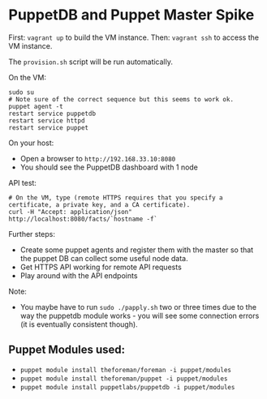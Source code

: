 PuppetDB and Puppet Master Spike
================================

First: `vagrant up` to build the VM instance.
Then: `vagrant ssh` to access the VM instance.

The `provision.sh` script will be run automatically.

On the VM:

	sudo su
	# Note sure of the correct sequence but this seems to work ok.
	puppet agent -t
	restart service puppetdb
	restart service httpd
	restart service puppet


On your host:

* Open a browser to `http://192.168.33.10:8080`
* You should see the PuppetDB dashboard with 1 node

API test:

    # On the VM, type (remote HTTPS requires that you specify a certificate, a private key, and a CA certificate).
    curl -H "Accept: application/json" http://localhost:8080/facts/`hostname -f`

Further steps:

* Create some puppet agents and register them with the master so that the puppet DB can collect some useful node data.
* Get HTTPS API working for remote API requests
* Play around with the API endpoints

Note:

* You maybe have to run `sudo ./papply.sh` two or three times due to the way the puppetdb module works - you will see some connection errors (it is eventually consistent though).

Puppet Modules used:
--------------------

* `puppet module install theforeman/foreman -i puppet/modules`
* `puppet module install theforeman/puppet -i puppet/modules`
* `puppet module install puppetlabs/puppetdb -i puppet/modules`
